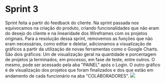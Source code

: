 # Sprint 3
Sprint feita a partir do feedback do cliente. Na sprint passada nos equivocamos na criação do produto, criando funcionalidades que não eram do desejo do cliente e na linearidade dos Wireframes com os projetos originais. Para a resolução dessa sprint, removemos as funções que não eram necessárias, como editar e deletar, adicionamos a visualização de gráficos a partir da utilização de novas ferramentas como o Google Charts. São dois gráficos: Um de visualização geral na quantidade e porcentagem de projetos ja terminados, em processo, em fase de teste, entre outros. O mesmo, pode ser acessado pela aba "PAINEL" após o Login. O outro gráfico é de visualização dos projetos que foram finalizados e dos que estão em andamento de cada funcionário na aba "COLABORADORES".
![](https://github.com/cpusfatec/DashBoard-GSW/blob/main/SPRINT%203/DASHBOARD%20SPRINT%203.gif)
